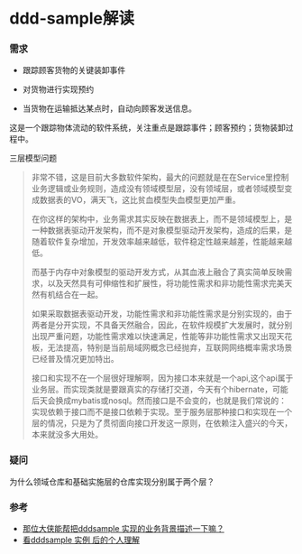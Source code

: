 # ddd-sample解读

### 需求

- 跟踪顾客货物的关键装卸事件

- 对货物进行实现预约

- 当货物在运输抵达某点时，自动向顾客发送信息。

这是一个跟踪物体流动的软件系统，关注重点是跟踪事件；顾客预约；货物装卸过程中。



三层模型问题

> 非常不错，这是目前大多数软件架构，最大的问题就是在在Service里控制业务逻辑或业务规则，造成没有领域模型层，没有领域层，或者领域模型变成数据表的VO，满天飞，这比贫血模型失血模型更加严重。
>
> 在你这样的架构中，业务需求其实反映在数据表上，而不是领域模型上，是一种数据表驱动开发架构，而不是对象模型驱动开发架构，造成的后果，是随着软件复杂增加，开发效率越来越低，软件稳定性越来越差，性能越来越低。
>
> 而基于内存中对象模型的驱动开发方式，从其血液上融合了真实简单反映需求，以及天然具有可伸缩性和扩展性，将功能性需求和非功能性需求完美天然有机结合在一起。
>
> 如果采取数据表驱动开发，功能性需求和非功能性需求是分别实现的，由于两者是分开实现，不具备天然融合，因此，在软件规模扩大发展时，就分别出现严重问题，功能性需求难以快速满足，性能等非功能性需求又出现天花板，无法提高，特别是当前局域网概念已经抛弃，互联网网络概率需求场景已经普及情况更加特出。
>
> 接口和实现不在一个层很好理解啊，因为接口本来就是一个api,这个api属于业务层。而实现类就是要跟真实的存储打交道，今天有个hibernate，可能后天会换成mybatis或nosql。然而接口是不会变的，也就是我们常说的：实现依赖于接口而不是接口依赖于实现。至于服务层那种接口和实现在一个层的情况，只是为了贯彻面向接口开发这一原则，在依赖注入盛兴的今天，本来就没多大用处。


### 疑问

为什么领域仓库和基础实施层的仓库实现分别属于两个层？

### 参考

- [那位大侠能帮把dddsample 实现的业务背景描述一下嘛？](https://www.jdon.com/37314)
- [看dddsample 实例 后的个人理解](https://www.jdon.com/37346)

